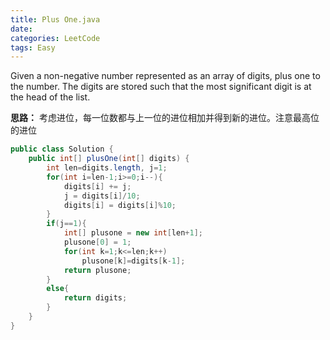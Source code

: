 ```yaml
---
title: Plus One.java
date: 
categories: LeetCode
tags: Easy
---
```

Given a non-negative number represented as an array of digits, plus one to the number.
The digits are stored such that the most significant digit is at the head of the list.
<!-- more -->
**思路：**
考虑进位，每一位数都与上一位的进位相加并得到新的进位。注意最高位的进位
``` java
public class Solution {
    public int[] plusOne(int[] digits) {
        int len=digits.length, j=1;
        for(int i=len-1;i>=0;i--){
            digits[i] += j;
            j = digits[i]/10;
            digits[i] = digits[i]%10;
        }
        if(j==1){
            int[] plusone = new int[len+1];
            plusone[0] = 1;
            for(int k=1;k<=len;k++)
                plusone[k]=digits[k-1];
            return plusone;    
        }
        else{
            return digits;    
        }
    }
}
```